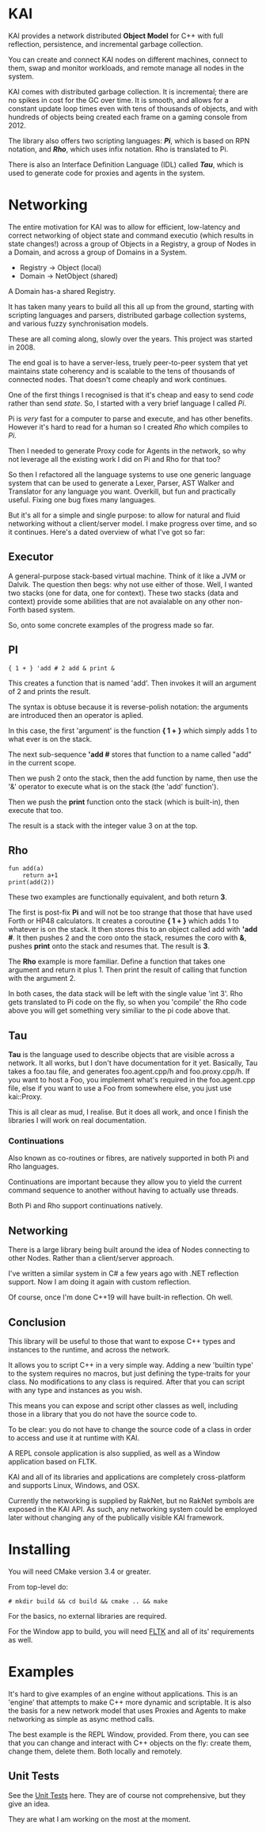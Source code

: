 # KAI

KAI provides a network distributed **Object Model** for C++ with full reflection, persistence, and incremental garbage collection. 

You can create and connect KAI nodes on different machines, connect to them, swap and monitor workloads, and remote manage all nodes in the system.

KAI comes with distributed garbage collection. It is incremental; there are no spikes in cost for the GC over time. It is smooth, and allows for a constant update loop times even with tens of thousands of objects, and with hundreds of objects being created each frame on a gaming console from 2012.

The library also offers two scripting languages: ***Pi***, which is based on RPN notation, and ***Rho***, which uses infix notation. Rho is translated to Pi.

There is also an Interface Definition Language (IDL) called ***Tau***, which is used to generate code for proxies and agents in the system.

# Networking
The entire motivation for KAI was to allow for efficient, low-latency and correct networking of object state and command executio (which results in state changes!) across a group of Objects in a Registry, a group of Nodes in a Domain, and across a group of Domains in a System.

* Registry -> Object (local)
* Domain -> NetObject (shared)

A Domain has-a shared Registry.

It has taken many years to build all this all up from the ground, starting with scripting languages and parsers, distributed garbage collection systems, and various fuzzy synchronisation models.

These are all coming along, slowly over the years. This project was started in 2008.

The end goal is to have a server-less, truely peer-to-peer system that yet maintains state coherency and is scalable to the tens of thousands of connected nodes. That doesn't come cheaply and work continues.

One of the first things I recognised is that it's cheap and easy to send *code* rather than send *state*. So, I started with a very brief language I called *Pi*.

Pi is _very_ fast for a computer to parse and execute, and has other benefits. However it's hard to read for a human so I created *Rho* which compiles to *Pi*.

Then I needed to generate Proxy code for Agents in the network, so why not leverage all the existing work I did on Pi and Rho for that too?

So then I refactored all the language systems to use one generic language system that can be used to generate a Lexer, Parser, AST Walker and Translator for any language you want. Overkill, but fun and practically useful. Fixing one bug fixes many languages.

But it's all for a simple and single purpose: to allow for natural and fluid networking without a client/server model. I make progress over time, and so it continues. Here's a dated overview of what I've got so far:

## Executor
A general-purpose stack-based virtual machine. Think of it like a JVM or Dalvik. The question then begs: why not use either of those. Well, I wanted two stacks (one for data, one for context). These two stacks (data and context) provide some abilities that are not avaialable on any other non-Forth based system.

So, onto some concrete examples of the progress made so far.

## PI

	{ 1 + } 'add # 2 add & print &

This creates a function that is named 'add'. Then invokes it will an argument of 2 and prints the result.

The syntax is obtuse because it is reverse-polish notation: the arguments are introduced then an operator is aplied.

In this case, the first 'argument' is the function **{ 1 + }** which simply adds 1 to what ever is on the stack.

The next sub-sequence **'add #** stores that function to a name called "add" in the current scope.

Then we push 2 onto the stack, then the add function by name, then use the '&' operator to execute what is on the stack (the 'add' function').

Then we push the **print** function onto the stack (which is built-in), then execute that too.

The result is a stack with the integer value 3 on at the top.

## Rho

	fun add(a)
		return a+1
	print(add(2))

These two examples are functionally equivalent, and both return **3**. 

The first is post-fix **Pi** and will not be too strange that those that have used Forth or HP48 calculators. It creates a coroutine __{ 1 + }__ which adds 1 to whatever is on the stack. It then stores this to an object called add with __'add #__. It then pushes 2 and the coro onto the stack, resumes the coro with __&__, pushes **print** onto the stack and resumes that. The result is **3**.

The **Rho** example is more familiar. Define a function that takes one argument and return it plus 1. Then print the result of calling that function with the argument 2.

In both cases, the data stack will be left with the single value 'int 3'. Rho gets translated to Pi code on the fly, so when you 'compile' the Rho code above you will get something very similiar to the pi code above that.

## Tau
**Tau** is the language used to describe objects that are visible across a network. It all works, but I don't have documentation for it yet. Basically, Tau takes a foo.tau file, and generates foo.agent.cpp/h and foo.proxy.cpp/h. If you want to host a Foo, you implement what's required in the foo.agent.cpp file, else if you want to use a Foo from somewhere else, you just use kai::Proxy<Foo>.

This is all clear as mud, I realise. But it does all work, and once I finish the libraries I will work on real documentation.

### Continuations
Also known as co-routines or fibres, are natively supported in both Pi and Rho languages.

Continuations are important because they allow you to yield the current command sequence to another without having to actually use threads.

Both Pi and Rho support continuations natively.

## Networking
There is a large library being built around the idea of Nodes connecting to other Nodes. Rather than a client/server approach.

I've written a similar system in C# a few years ago with .NET reflection support. Now I am doing it again with custom reflection.

Of course, once I'm done C++19 will have built-in reflection. Oh well.

## Conclusion
This library will be useful to those that want to expose C++ types and instances to the runtime, and across the network.

It allows you to script C++ in a very simple way. Adding a new 'builtin type' to the system requires no macros, but just defining the type-traits for your class. No modifications to any class is required. After that you can script with any type and instances as you wish.

This means you can expose and script other classes as well, including those in a library that you do not have the source code to.

To be clear: you do not have to change the source code of a class in order to access and use it at runtime with KAI.

A REPL console application is also supplied, as well as a Window application based on FLTK.

KAI and all of its libraries and applications are completely cross-platform and supports Linux, Windows, and OSX.

Currently the networking is supplied by RakNet, but no RakNet symbols are exposed in the KAI API. As such, any networking system could be employed later without changing any of the publically visible KAI framework.

# Installing
You will need CMake version 3.4 or greater.

From top-level do:

	# mkdir build && cd build && cmake .. && make

For the basics, no external libraries are required.

For the Window app to build, you will need [FLTK](www.fltk.org) and all of its' requirements as well.

# Examples
It's hard to give examples of an engine without applications. This is an 'engine' that attempts to make C++ more dynamic and scriptable. It is also the basis for a new network model that uses Proxies and Agents to make networking as simple as async method calls.

The best example is the REPL Window, provided. From there, you can see that you can change and interact with C++ objects on the fly: create them, change them, delete them. Both locally and remotely.

## Unit Tests
See the [Unit Tests](https://github.com/cschladetsch/KAI/tree/master/Test/Source) here. They are of course not comprehensive, but they give an idea.

They are what I am working on the most at the moment.
